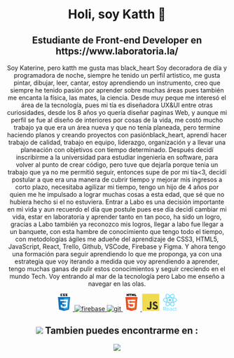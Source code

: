 <div align='center'>
<h1>Holi, soy Katth 💛 </h1>
<h2>Estudiante de Front-end Developer en https://www.laboratoria.la/</h2>
 <p align="center">
Soy Katerine, pero katth me gusta mas black_heart 
Soy decoradora de día y programadora de noche, siempre he tenido un perfil artistico, me gusta pintar, dibujar, leer, cantar, 
estoy aprendiendo un instrumento, creo que siempre he tenido pasión por aprender sobre muchas áreas pues también me encanta la física, las mates, la ciencia. 
Desde muy peque me interesó el área de la tecnología, pues mi tía es diseñadora UX&UI entre otras curiosidades, desde los 8 años yo quería diseñar paginas Web, y aunque mi perfil se fue al diseño de interiores por cosas de la vida, me costó mucho trabajo ya que era un área nueva y que no tenía planeada, pero termine haciendo planos y creando proyectos con pasiónblack_heart, aprendí hacer trabajo de calidad, trabajo en equipo, liderazgo, organización y a llevar una planeación con objetivos con tiempo determinado. Después decidí inscribirme a la universidad para estudiar ingeniería en software, para volver al punto de crear código, pero tuve que dejarla porque tenia un trabajo que ya no me permitió seguir, entonces supe de por mi tía<3, decidí postular a que era una manera de cubrir tiempo y mejorar mis ingresos a corto plazo, necesitaba agilizar mi tiempo, tengo un hijo de 4 años por quien me he impulsado a lograr muchas cosas a esta edad, que sé que no hubiera hecho si el no estuviera. Entrar a Labo es una decisión importante en mi vida y aun recuerdo el día que postule pues ese día decidí cambiar mi vida, estar en laboratoria y aprender tanto en tan poco, ha sido un logro, gracias a Labo también ya reconozco mis logros, llegar a labo fue llegar a un banquete, con esta hambre de conocimiento que tengo todo el tiempo, con metodologías ágiles me adueñe del aprendizaje de CSS3, HTML5, JavaScript, React, Trello, Github, VSCode, Firebase y Figma. Y ahora tengo una formación para seguir aprendiendo lo que me proponga, ya con una estrategia que voy iterando a medida que voy aprendiendo a aprender, tengo muchas ganas de pulir estos conocimientos y seguir creciendo en el mundo Tech. 
Voy entrando al mar de la tecnología pero Labo me enseño a navegar en las olas.
</p>
<p align="center"> <a href="https://developer.android.com" target="_blank">
<img src="https://raw.githubusercontent.com/devicons/devicon/master/icons/css3/css3-original-wordmark.svg" alt="css3" width="40" height="40"/> </a> <a href="https://www.docker.com/" target="_blank"><a href="https://firebase.google.com/" target="_blank"> <img src="https://www.vectorlogo.zone/logos/firebase/firebase-icon.svg" alt="firebase" width="40" height="40"/> </a><a href="https://git-scm.com/" target="_blank"> <img src="https://www.vectorlogo.zone/logos/git-scm/git-scm-icon.svg" alt="git" width="40" height="40"/> </a><a href="https://www.w3.org/html/" target="_blank"> <img src="https://raw.githubusercontent.com/devicons/devicon/master/icons/html5/html5-original-wordmark.svg" alt="html5" width="40" height="40"/> </a><img src="https://raw.githubusercontent.com/devicons/devicon/master/icons/javascript/javascript-original.svg" alt="javascript" width="40" height="40"/> </a><a href="https://reactjs.org/" target="_blank"> <img src="https://raw.githubusercontent.com/devicons/devicon/master/icons/react/react-original-wordmark.svg" alt="react" width="40" height="40"/> </a> 

## <img height="40" src="https://raw.githubusercontent.com/innng/innng/master/assets/kyubey.gif"/> Tambien puedes encontrarme en :
[![](https://img.shields.io/badge/-linkedin-0073B1?style=flat-square)](https://www.linkedin.com/in/katerine-medina-059646181/)


<!--
**katterine-Med/katterine-Med** is a ✨ _special_ ✨ repository because its `README.md` (this file) appears on your GitHub profile.

Here are some ideas to get you started:

- 🔭 I’m currently working on ...
- 🌱 I’m currently learning ...
- 👯 I’m looking to collaborate on ...
- 🤔 I’m looking for help with ...
- 💬 Ask me about ...
- 📫 How to reach me: ...
- 😄 Pronouns: ...
- ⚡ Fun fact: ...
-->
